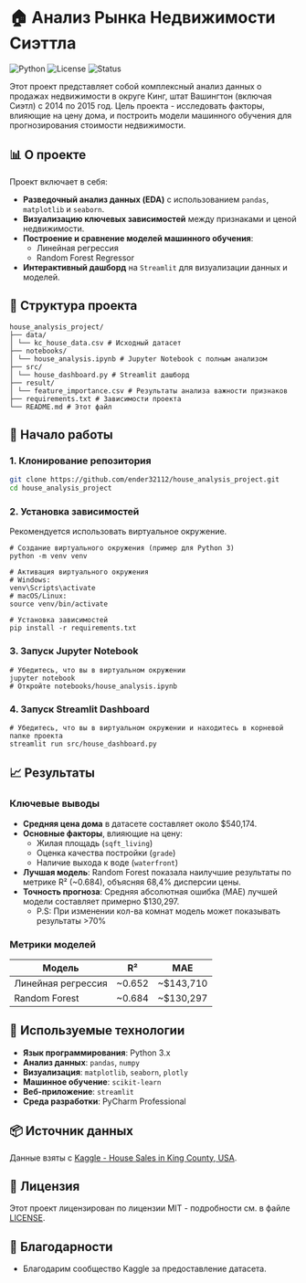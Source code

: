 # 🏠 Анализ Рынка Недвижимости Сиэттла

![Python](https://img.shields.io/badge/python-3.8%2B-blue)
![License](https://img.shields.io/badge/license-MIT-green)
![Status](https://img.shields.io/badge/status-Completed-brightgreen)

Этот проект представляет собой комплексный анализ данных о продажах недвижимости в округе Кинг, штат Вашингтон (включая Сиэтл) с 2014 по 2015 год. Цель проекта - исследовать факторы, влияющие на цену дома, и построить модели машинного обучения для прогнозирования стоимости недвижимости.

## 📊 О проекте

Проект включает в себя:
*   **Разведочный анализ данных (EDA)** с использованием `pandas`, `matplotlib` и `seaborn`.
*   **Визуализацию ключевых зависимостей** между признаками и ценой недвижимости.
*   **Построение и сравнение моделей машинного обучения**:
    *   Линейная регрессия
    *   Random Forest Regressor
*   **Интерактивный дашборд** на `Streamlit` для визуализации данных и моделей.

## 📁 Структура проекта
```
house_analysis_project/
├── data/
│ └── kc_house_data.csv # Исходный датасет
├── notebooks/
│ └── house_analysis.ipynb # Jupyter Notebook с полным анализом
├── src/
│ └── house_dashboard.py # Streamlit дашборд
├── result/
│ └── feature_importance.csv # Результаты анализа важности признаков
├── requirements.txt # Зависимости проекта
└── README.md # Этот файл
```

## 🚀 Начало работы

### 1. Клонирование репозитория

```bash
git clone https://github.com/ender32112/house_analysis_project.git
cd house_analysis_project
```
### 2. Установка зависимостей
Рекомендуется использовать виртуальное окружение.
```
# Создание виртуального окружения (пример для Python 3)
python -m venv venv

# Активация виртуального окружения
# Windows:
venv\Scripts\activate
# macOS/Linux:
source venv/bin/activate

# Установка зависимостей
pip install -r requirements.txt
```
### 3. Запуск Jupyter Notebook
```
# Убедитесь, что вы в виртуальном окружении
jupyter notebook
# Откройте notebooks/house_analysis.ipynb
```
### 4. Запуск Streamlit Dashboard
```
# Убедитесь, что вы в виртуальном окружении и находитесь в корневой папке проекта
streamlit run src/house_dashboard.py
```
## 📈 Результаты

### Ключевые выводы

*   **Средняя цена дома** в датасете составляет около $540,174.
*   **Основные факторы**, влияющие на цену:
    * Жилая площадь (`sqft_living`)
    * Оценка качества постройки (`grade`)
    * Наличие выхода к воде (`waterfront`)
*   **Лучшая модель**: Random Forest показала наилучшие результаты по метрике R² (~0.684), объясняя 68,4% дисперсии цены.
*   **Точность прогноза**: Средняя абсолютная ошибка (MAE) лучшей модели составляет примерно $130,297.
    * P.S: При изменении кол-ва комнат модель может показывать результаты >70%

### Метрики моделей

| Модель             | R²     | MAE       | 
|--------------------|--------|-----------|
| Линейная регрессия | ~0.652 | ~$143,710 |
| Random Forest      | ~0.684 | ~$130,297 | 

## 🧠 Используемые технологии

*   **Язык программирования**: Python 3.x
*   **Анализ данных**: `pandas`, `numpy`
*   **Визуализация**: `matplotlib`, `seaborn`, `plotly`
*   **Машинное обучение**: `scikit-learn`
*   **Веб-приложение**: `streamlit`
*   **Среда разработки**: PyCharm Professional

## 📦 Источник данных

Данные взяты с [Kaggle - House Sales in King County, USA](https://www.kaggle.com/harlfoxem/housesalesprediction).

## 📝 Лицензия

Этот проект лицензирован по лицензии MIT - подробности см. в файле [LICENSE](LICENSE).

## 🙏 Благодарности

*   Благодарим сообщество Kaggle за предоставление датасета.